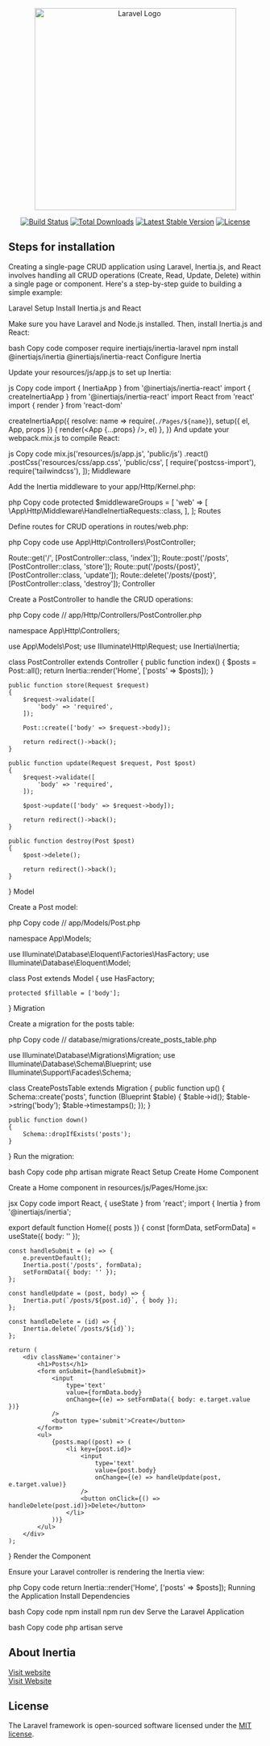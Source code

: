 <p align="center"><a href="https://laravel.com" target="_blank"><img src="https://raw.githubusercontent.com/laravel/art/master/logo-lockup/5%20SVG/2%20CMYK/1%20Full%20Color/laravel-logolockup-cmyk-red.svg" width="400" alt="Laravel Logo"></a></p>

<p align="center">
<a href="https://github.com/laravel/framework/actions"><img src="https://github.com/laravel/framework/workflows/tests/badge.svg" alt="Build Status"></a>
<a href="https://packagist.org/packages/laravel/framework"><img src="https://img.shields.io/packagist/dt/laravel/framework" alt="Total Downloads"></a>
<a href="https://packagist.org/packages/laravel/framework"><img src="https://img.shields.io/packagist/v/laravel/framework" alt="Latest Stable Version"></a>
<a href="https://packagist.org/packages/laravel/framework"><img src="https://img.shields.io/packagist/l/laravel/framework" alt="License"></a>
</p>

## Steps for installation 

Creating a single-page CRUD application using Laravel, Inertia.js, and React involves handling all CRUD operations (Create, Read, Update, Delete) within a single page or component. Here's a step-by-step guide to building a simple example:

Laravel Setup
Install Inertia.js and React

Make sure you have Laravel and Node.js installed. Then, install Inertia.js and React:

bash
Copy code
composer require inertiajs/inertia-laravel
npm install @inertiajs/inertia @inertiajs/inertia-react
Configure Inertia

Update your resources/js/app.js to set up Inertia:

js
Copy code
import { InertiaApp } from '@inertiajs/inertia-react'
import { createInertiaApp } from '@inertiajs/inertia-react'
import React from 'react'
import { render } from 'react-dom'

createInertiaApp({
  resolve: name => require(`./Pages/${name}`),
  setup({ el, App, props }) {
    render(<App {...props} />, el)
  },
})
And update your webpack.mix.js to compile React:

js
Copy code
mix.js('resources/js/app.js', 'public/js')
   .react()
   .postCss('resources/css/app.css', 'public/css', [
       require('postcss-import'),
       require('tailwindcss'),
   ]);
Middleware

Add the Inertia middleware to your app/Http/Kernel.php:

php
Copy code
protected $middlewareGroups = [
    'web' => [
        \App\Http\Middleware\HandleInertiaRequests::class,
    ],
];
Routes

Define routes for CRUD operations in routes/web.php:

php
Copy code
use App\Http\Controllers\PostController;

Route::get('/', [PostController::class, 'index']);
Route::post('/posts', [PostController::class, 'store']);
Route::put('/posts/{post}', [PostController::class, 'update']);
Route::delete('/posts/{post}', [PostController::class, 'destroy']);
Controller

Create a PostController to handle the CRUD operations:

php
Copy code
// app/Http/Controllers/PostController.php

namespace App\Http\Controllers;

use App\Models\Post;
use Illuminate\Http\Request;
use Inertia\Inertia;

class PostController extends Controller
{
    public function index()
    {
        $posts = Post::all();
        return Inertia::render('Home', ['posts' => $posts]);
    }

    public function store(Request $request)
    {
        $request->validate([
            'body' => 'required',
        ]);

        Post::create(['body' => $request->body]);

        return redirect()->back();
    }

    public function update(Request $request, Post $post)
    {
        $request->validate([
            'body' => 'required',
        ]);

        $post->update(['body' => $request->body]);

        return redirect()->back();
    }

    public function destroy(Post $post)
    {
        $post->delete();

        return redirect()->back();
    }
}
Model

Create a Post model:

php
Copy code
// app/Models/Post.php

namespace App\Models;

use Illuminate\Database\Eloquent\Factories\HasFactory;
use Illuminate\Database\Eloquent\Model;

class Post extends Model
{
    use HasFactory;

    protected $fillable = ['body'];
}
Migration

Create a migration for the posts table:

php
Copy code
// database/migrations/create_posts_table.php

use Illuminate\Database\Migrations\Migration;
use Illuminate\Database\Schema\Blueprint;
use Illuminate\Support\Facades\Schema;

class CreatePostsTable extends Migration
{
    public function up()
    {
        Schema::create('posts', function (Blueprint $table) {
            $table->id();
            $table->string('body');
            $table->timestamps();
        });
    }

    public function down()
    {
        Schema::dropIfExists('posts');
    }
}
Run the migration:

bash
Copy code
php artisan migrate
React Setup
Create Home Component

Create a Home component in resources/js/Pages/Home.jsx:

jsx
Copy code
import React, { useState } from 'react';
import { Inertia } from '@inertiajs/inertia';

export default function Home({ posts }) {
    const [formData, setFormData] = useState({ body: '' });

    const handleSubmit = (e) => {
        e.preventDefault();
        Inertia.post('/posts', formData);
        setFormData({ body: '' });
    };

    const handleUpdate = (post, body) => {
        Inertia.put(`/posts/${post.id}`, { body });
    };

    const handleDelete = (id) => {
        Inertia.delete(`/posts/${id}`);
    };

    return (
        <div className='container'>
            <h1>Posts</h1>
            <form onSubmit={handleSubmit}>
                <input
                    type='text'
                    value={formData.body}
                    onChange={(e) => setFormData({ body: e.target.value })}
                />
                <button type='submit'>Create</button>
            </form>
            <ul>
                {posts.map((post) => (
                    <li key={post.id}>
                        <input
                            type='text'
                            value={post.body}
                            onChange={(e) => handleUpdate(post, e.target.value)}
                        />
                        <button onClick={() => handleDelete(post.id)}>Delete</button>
                    </li>
                ))}
            </ul>
        </div>
    );
}
Render the Component

Ensure your Laravel controller is rendering the Inertia view:

php
Copy code
return Inertia::render('Home', ['posts' => $posts]);
Running the Application
Install Dependencies

bash
Copy code
npm install
npm run dev
Serve the Laravel Application

bash
Copy code
php artisan serve
## About Inertia

<a href="https://inertiajs.com/">Visit website</a><br>
<a href="https://laravel.com/docs/11.x/vite#:~:text=The%20Laravel%20Vite%20plugin%20requires,JSX%2C%20TSX%2C%20and%20Sass.">Visit Website</a>


## License

The Laravel framework is open-sourced software licensed under the [MIT license](https://opensource.org/licenses/MIT).
